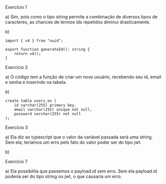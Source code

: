 Exercício 1

a) Sim, pois como o tipo string permite a combinação de diversos tipos de caracteres, as chances de termos ids repetidos diminui drasticamente.

b)
```
import { v4 } from "uuid";

export function generateId(): string {
    return v4();
}
```


Exercício 2

a) O código tem a função de criar um novo usuário, recebendo seu id, email e senha e inserindo na tabela.

b)
```
create table users_ex (
	id varchar(255) primary key,
    email varchar(255) unique not null,
    password varchar(255) not null
);
```


Exercício 3

a) Ela diz ao typescript que o valor da variável passada será uma string. Sem ela, teríamos um erro pelo fato do valor poder ser do tipo jwt.

b)


Exercício 7

a) Ela possibilita que passemos o payload.id sem erro. Sem ela payload.id poderia ser do tipo string ou jwt, o que causaria um erro.

